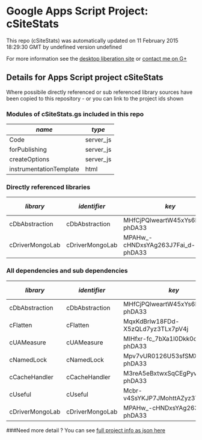 # Google Apps Script Project: cSiteStats
This repo (cSiteStats) was automatically updated on 11 February 2015 18:29:30 GMT by undefined version undefined

For more information see the [desktop liberation site](http://ramblings.mcpher.com/Home/excelquirks/drivesdk/gettinggithubready "desktop liberation") or [contact me on G+](https://plus.google.com/+BruceMcpherson "Bruce McPherson - GDE")
## Details for Apps Script project cSiteStats
Where possibile directly referenced or sub referenced library sources have been copied to this repository - or you can link to the project ids shown
### Modules of cSiteStats.gs included in this repo
*name*|*type*
--- | --- 
Code| server_js
forPublishing| server_js
createOptions| server_js
instrumentationTemplate| html
### Directly referenced libraries
*library*|*identifier*|*key*|*version*|*development mode*|*source available*|
--- | --- | --- | --- | --- | --- 
cDbAbstraction| cDbAbstraction|MHfCjPQlweartW45xYs6hFai_d-phDA33|35|no|yes
cDriverMongoLab| cDriverMongoLab|MPAHw_-cHNDxsYAg263J7Fai_d-phDA33|5|no|yes
### All dependencies and sub dependencies
*library*|*identifier*|*key*|*version*|*development mode*|*source available*|
--- | --- | --- | --- | --- | --- 
cDbAbstraction| cDbAbstraction|MHfCjPQlweartW45xYs6hFai_d-phDA33|no|yes
cFlatten| cFlatten|MqxKdBrlw18FDd-X5zQLd7yz3TLx7pV4j|no|yes
cUAMeasure| cUAMeasure|MIHfxr-fc_7bXa1l0Dkk0oqi_d-phDA33|no|yes
cNamedLock| cNamedLock|Mpv7vUR0126U53sfSMXsAPai_d-phDA33|no|yes
cCacheHandler| cCacheHandler|M3reA5eBxtwxSqCEgPywb9ai_d-phDA33|no|yes
cUseful| cUseful|Mcbr-v4SsYKJP7JMohttAZyz3TLx7pV4j|no|yes
cDriverMongoLab| cDriverMongoLab|MPAHw_-cHNDxsYAg263J7Fai_d-phDA33|no|yes
###Need more detail ?
You can see [full project info as json here](info.json)